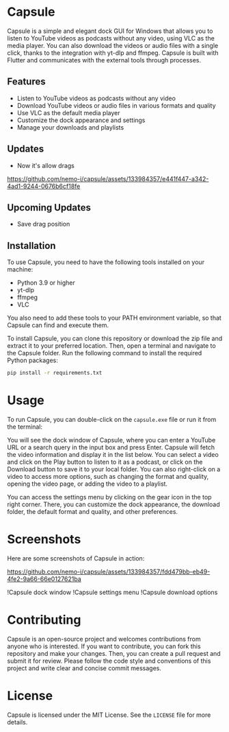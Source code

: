 # Capsule

Capsule is a simple and elegant dock GUI for Windows that allows you to listen to YouTube videos as podcasts without any video, using VLC as the media player. You can also download the videos or audio files with a single click, thanks to the integration with yt-dlp and ffmpeg. Capsule is built with Flutter and communicates with the external tools through processes.

## Features

- Listen to YouTube videos as podcasts without any video
- Download YouTube videos or audio files in various formats and quality
- Use VLC as the default media player
- Customize the dock appearance and settings
- Manage your downloads and playlists
## Updates
- Now it's allow drags


https://github.com/nemo-i/capsule/assets/133984357/e441f447-a342-4ad1-9244-0676b6cf18fe


## Upcoming Updates 
- Save drag position
## Installation

To use Capsule, you need to have the following tools installed on your machine:

- Python 3.9 or higher
- yt-dlp
- ffmpeg
- VLC

You also need to add these tools to your PATH environment variable, so that Capsule can find and execute them.

To install Capsule, you can clone this repository or download the zip file and extract it to your preferred location. Then, open a terminal and navigate to the Capsule folder. Run the following command to install the required Python packages:

```bash
pip install -r requirements.txt
```
# Usage
To run Capsule, you can double-click on the `capsule.exe` file or run it from the terminal:

You will see the dock window of Capsule, where you can enter a YouTube URL or a search query in the input box and press Enter. Capsule will fetch the video information and display it in the list below. You can select a video and click on the Play button to listen to it as a podcast, or click on the Download button to save it to your local folder. You can also right-click on a video to access more options, such as changing the format and quality, opening the video page, or adding the video to a playlist.

You can access the settings menu by clicking on the gear icon in the top right corner. There, you can customize the dock appearance, the download folder, the default format and quality, and other preferences.

# Screenshots
Here are some screenshots of Capsule in action:


https://github.com/nemo-i/capsule/assets/133984357/fdd479bb-eb49-4fe2-9a66-66e0127621ba


!Capsule dock window
!Capsule settings menu
!Capsule download options

# Contributing
Capsule is an open-source project and welcomes contributions from anyone who is interested. If you want to contribute, you can fork this repository and make your changes. Then, you can create a pull request and submit it for review. Please follow the code style and conventions of this project and write clear and concise commit messages.

# License
Capsule is licensed under the MIT License. See the `LICENSE` file for more details.


